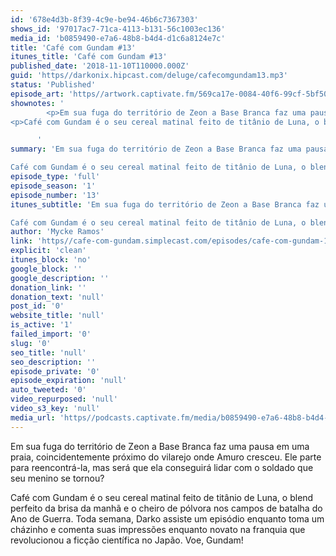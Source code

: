 ```yaml
---
id: '678e4d3b-8f39-4c9e-be94-46b6c7367303'
shows_id: '97017ac7-71ca-4113-b131-56c1003ec136'
media_id: 'b0859490-e7a6-48b8-b4d4-d1c6a8124e7c'
title: 'Café com Gundam #13'
itunes_title: 'Café com Gundam #13'
published_date: '2018-11-10T110000.000Z'
guid: 'https//darkonix.hipcast.com/deluge/cafecomgundam13.mp3'
status: 'Published'
episode_art: 'https//artwork.captivate.fm/569ca17e-0084-40f6-99cf-5bf50ae5d69b/1005-itunes-1582369201.jpg'
shownotes: '
        <p>Em sua fuga do território de Zeon a Base Branca faz uma pausa em uma praia, coincidentemente próximo do vilarejo onde Amuro cresceu. Ele parte para reencontrá-la, mas será que ela conseguirá lidar com o soldado que seu menino se tornou?</p>
<p>Café com Gundam é o seu cereal matinal feito de titânio de Luna, o blend perfeito da brisa da manhã e o cheiro de pólvora nos campos de batalha do Ano de Guerra. Toda semana, Darko assiste um episódio enquanto toma um cházinho e comenta suas impressões enquanto novato na franquia que revolucionou a ficção científica no Japão. Voe, Gundam!</p>

      '
summary: 'Em sua fuga do território de Zeon a Base Branca faz uma pausa em uma praia, coincidentemente próximo do vilarejo onde Amuro cresceu. Ele parte para reencontrá-la, mas será que ela conseguirá lidar com o soldado que seu menino se tornou?

Café com Gundam é o seu cereal matinal feito de titânio de Luna, o blend perfeito da brisa da manhã e o cheiro de pólvora nos campos de batalha do Ano de Guerra. Toda semana, Darko assiste um episódio enquanto toma um cházinho e comenta suas impressões enquanto novato na franquia que revolucionou a ficção científica no Japão. Voe, Gundam!'
episode_type: 'full'
episode_season: '1'
episode_number: '13'
itunes_subtitle: 'Em sua fuga do território de Zeon a Base Branca faz uma pausa em uma praia, coincidentemente próximo do vilarejo onde Amuro cresceu. Ele parte para reencontrá-la, mas será que ela conseguirá lidar com o soldado que seu menino se tornou?

Café com Gundam é o seu cereal matinal feito de titânio de Luna, o blend perfeito da brisa da manhã e o cheiro de pólvora nos campos de batalha do Ano de Guerra. Toda semana, Darko assiste um episódio enquanto toma um cházinho e comenta suas impressões enquanto novato na franquia que revolucionou a ficção científica no Japão. Voe, Gundam!'
author: 'Mycke Ramos'
link: 'https//cafe-com-gundam.simplecast.com/episodes/cafe-com-gundam-13-D4d1_IQu'
explicit: 'clean'
itunes_block: 'no'
google_block: ''
google_description: ''
donation_link: ''
donation_text: 'null'
post_id: '0'
website_title: 'null'
is_active: '1'
failed_import: '0'
slug: '0'
seo_title: 'null'
seo_description: ''
episode_private: '0'
episode_expiration: 'null'
auto_tweeted: '0'
video_repurposed: 'null'
video_s3_key: 'null'
media_url: 'https//podcasts.captivate.fm/media/b0859490-e7a6-48b8-b4d4-d1c6a8124e7c/cafecomgundam13_tc.mp3'
---
```

Em sua fuga do território de Zeon a Base Branca faz uma pausa em uma praia, coincidentemente próximo do vilarejo onde Amuro cresceu. Ele parte para reencontrá-la, mas será que ela conseguirá lidar com o soldado que seu menino se tornou?

Café com Gundam é o seu cereal matinal feito de titânio de Luna, o blend perfeito da brisa da manhã e o cheiro de pólvora nos campos de batalha do Ano de Guerra. Toda semana, Darko assiste um episódio enquanto toma um cházinho e comenta suas impressões enquanto novato na franquia que revolucionou a ficção científica no Japão. Voe, Gundam!